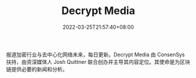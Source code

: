 ﻿---
weight: 
title: "Decrypt Media"
description: "报道加密行业与去中心化网络未来，每日更新"
date: 2022-03-25T21:57:40+08:00
lastmod: 2022-03-25T16:45:40+08:00
draft: false
authors: ["Metabd"]
featuredImage: "decrypt-media.jpg"
link: ""
tags: ["元宇宙资讯","Decrypt Media"]
categories: ["navigation"]
navigation: ["元宇宙资讯"]
lightgallery: true
toc: true
pinned: false
recommend: false
recommend1: false
---
报道加密行业与去中心化网络未来，每日更新。Decrypt Media 由 ConsenSys 扶持，由资深媒体人 Josh Quittner 联合创办并主导其内容定位。其使命是为区块链提供必要的新闻和分析。
